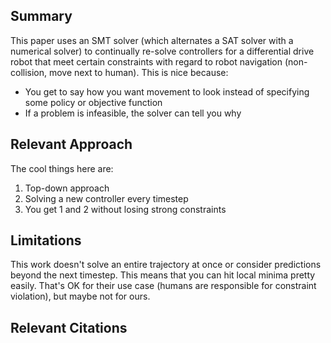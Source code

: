 ## Summary
This paper uses an SMT solver (which alternates a SAT solver with a numerical solver) to continually re-solve controllers for a differential drive robot that meet certain constraints with regard to robot navigation (non-collision, move next to human). This is nice because:
- You get to say how you want movement to look instead of specifying some policy or objective function
- If a problem is infeasible, the solver can tell you why

## Relevant Approach
The cool things here are:

1) Top-down approach
2) Solving a new controller every timestep
3) You get 1 and 2 without losing strong constraints

## Limitations
This work doesn't solve an entire trajectory at once or consider predictions beyond the next timestep. This means that you can hit local minima pretty easily. That's OK for their use case (humans are responsible for constraint violation), but maybe not for ours.

## Relevant Citations